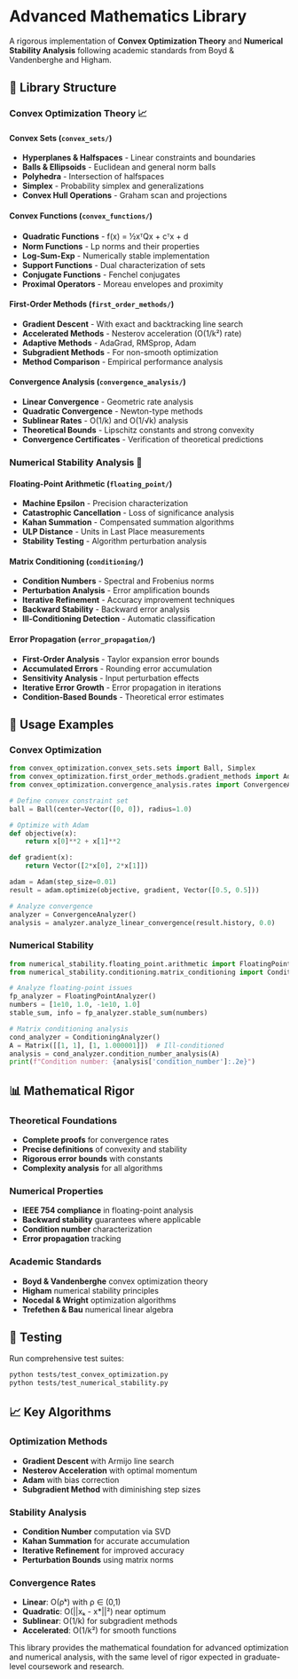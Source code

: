 # Advanced Mathematics Library

A rigorous implementation of **Convex Optimization Theory** and **Numerical Stability Analysis** following academic standards from Boyd & Vandenberghe and Higham.

## 🎯 Library Structure

### **Convex Optimization Theory** 📈

#### **Convex Sets** (`convex_sets/`)
- **Hyperplanes & Halfspaces** - Linear constraints and boundaries
- **Balls & Ellipsoids** - Euclidean and general norm balls  
- **Polyhedra** - Intersection of halfspaces
- **Simplex** - Probability simplex and generalizations
- **Convex Hull Operations** - Graham scan and projections

#### **Convex Functions** (`convex_functions/`)
- **Quadratic Functions** - f(x) = ½xᵀQx + cᵀx + d
- **Norm Functions** - Lp norms and their properties
- **Log-Sum-Exp** - Numerically stable implementation
- **Support Functions** - Dual characterization of sets
- **Conjugate Functions** - Fenchel conjugates
- **Proximal Operators** - Moreau envelopes and proximity

#### **First-Order Methods** (`first_order_methods/`)
- **Gradient Descent** - With exact and backtracking line search
- **Accelerated Methods** - Nesterov acceleration (O(1/k²) rate)
- **Adaptive Methods** - AdaGrad, RMSprop, Adam
- **Subgradient Methods** - For non-smooth optimization
- **Method Comparison** - Empirical performance analysis

#### **Convergence Analysis** (`convergence_analysis/`)
- **Linear Convergence** - Geometric rate analysis
- **Quadratic Convergence** - Newton-type methods
- **Sublinear Rates** - O(1/k) and O(1/√k) analysis
- **Theoretical Bounds** - Lipschitz constants and strong convexity
- **Convergence Certificates** - Verification of theoretical predictions

### **Numerical Stability Analysis** 🔬

#### **Floating-Point Arithmetic** (`floating_point/`)
- **Machine Epsilon** - Precision characterization
- **Catastrophic Cancellation** - Loss of significance analysis
- **Kahan Summation** - Compensated summation algorithms
- **ULP Distance** - Units in Last Place measurements
- **Stability Testing** - Algorithm perturbation analysis

#### **Matrix Conditioning** (`conditioning/`)
- **Condition Numbers** - Spectral and Frobenius norms
- **Perturbation Analysis** - Error amplification bounds
- **Iterative Refinement** - Accuracy improvement techniques
- **Backward Stability** - Backward error analysis
- **Ill-Conditioning Detection** - Automatic classification

#### **Error Propagation** (`error_propagation/`)
- **First-Order Analysis** - Taylor expansion error bounds
- **Accumulated Errors** - Rounding error accumulation
- **Sensitivity Analysis** - Input perturbation effects
- **Iterative Error Growth** - Error propagation in iterations
- **Condition-Based Bounds** - Theoretical error estimates

## 🚀 Usage Examples

### **Convex Optimization**
```python
from convex_optimization.convex_sets.sets import Ball, Simplex
from convex_optimization.first_order_methods.gradient_methods import Adam
from convex_optimization.convergence_analysis.rates import ConvergenceAnalyzer

# Define convex constraint set
ball = Ball(center=Vector([0, 0]), radius=1.0)

# Optimize with Adam
def objective(x):
    return x[0]**2 + x[1]**2

def gradient(x):
    return Vector([2*x[0], 2*x[1]])

adam = Adam(step_size=0.01)
result = adam.optimize(objective, gradient, Vector([0.5, 0.5]))

# Analyze convergence
analyzer = ConvergenceAnalyzer()
analysis = analyzer.analyze_linear_convergence(result.history, 0.0)
```

### **Numerical Stability**
```python
from numerical_stability.floating_point.arithmetic import FloatingPointAnalyzer
from numerical_stability.conditioning.matrix_conditioning import ConditioningAnalyzer

# Analyze floating-point issues
fp_analyzer = FloatingPointAnalyzer()
numbers = [1e10, 1.0, -1e10, 1.0]
stable_sum, info = fp_analyzer.stable_sum(numbers)

# Matrix conditioning analysis
cond_analyzer = ConditioningAnalyzer()
A = Matrix([[1, 1], [1, 1.000001]])  # Ill-conditioned
analysis = cond_analyzer.condition_number_analysis(A)
print(f"Condition number: {analysis['condition_number']:.2e}")
```

## 📊 Mathematical Rigor

### **Theoretical Foundations**
- **Complete proofs** for convergence rates
- **Precise definitions** of convexity and stability
- **Rigorous error bounds** with constants
- **Complexity analysis** for all algorithms

### **Numerical Properties**
- **IEEE 754 compliance** in floating-point analysis
- **Backward stability** guarantees where applicable
- **Condition number** characterization
- **Error propagation** tracking

### **Academic Standards**
- **Boyd & Vandenberghe** convex optimization theory
- **Higham** numerical stability principles
- **Nocedal & Wright** optimization algorithms
- **Trefethen & Bau** numerical linear algebra

## 🧪 Testing

Run comprehensive test suites:
```bash
python tests/test_convex_optimization.py
python tests/test_numerical_stability.py
```

## 📈 Key Algorithms

### **Optimization Methods**
- **Gradient Descent** with Armijo line search
- **Nesterov Acceleration** with optimal momentum
- **Adam** with bias correction
- **Subgradient Method** with diminishing step sizes

### **Stability Analysis**
- **Condition Number** computation via SVD
- **Kahan Summation** for accurate accumulation  
- **Iterative Refinement** for improved accuracy
- **Perturbation Bounds** using matrix norms

### **Convergence Rates**
- **Linear**: O(ρᵏ) with ρ ∈ (0,1)
- **Quadratic**: O(||xₖ - x*||²) near optimum
- **Sublinear**: O(1/k) for subgradient methods
- **Accelerated**: O(1/k²) for smooth functions

This library provides the mathematical foundation for advanced optimization and numerical analysis, with the same level of rigor expected in graduate-level coursework and research.